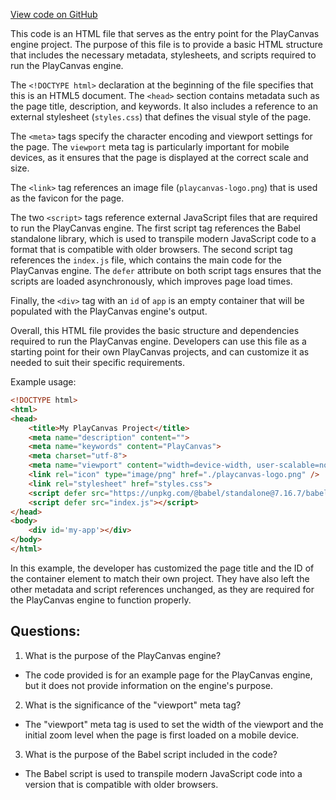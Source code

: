 [View code on GitHub](https://github.com/playcanvas/engine/examples/src/static/index.html)

This code is an HTML file that serves as the entry point for the PlayCanvas engine project. The purpose of this file is to provide a basic HTML structure that includes the necessary metadata, stylesheets, and scripts required to run the PlayCanvas engine. 

The `<!DOCTYPE html>` declaration at the beginning of the file specifies that this is an HTML5 document. The `<head>` section contains metadata such as the page title, description, and keywords. It also includes a reference to an external stylesheet (`styles.css`) that defines the visual style of the page. 

The `<meta>` tags specify the character encoding and viewport settings for the page. The `viewport` meta tag is particularly important for mobile devices, as it ensures that the page is displayed at the correct scale and size. 

The `<link>` tag references an image file (`playcanvas-logo.png`) that is used as the favicon for the page. 

The two `<script>` tags reference external JavaScript files that are required to run the PlayCanvas engine. The first script tag references the Babel standalone library, which is used to transpile modern JavaScript code to a format that is compatible with older browsers. The second script tag references the `index.js` file, which contains the main code for the PlayCanvas engine. The `defer` attribute on both script tags ensures that the scripts are loaded asynchronously, which improves page load times. 

Finally, the `<div>` tag with an `id` of `app` is an empty container that will be populated with the PlayCanvas engine's output. 

Overall, this HTML file provides the basic structure and dependencies required to run the PlayCanvas engine. Developers can use this file as a starting point for their own PlayCanvas projects, and can customize it as needed to suit their specific requirements. 

Example usage:

```html
<!DOCTYPE html>
<html>
<head>
    <title>My PlayCanvas Project</title>
    <meta name="description" content="">
    <meta name="keywords" content="PlayCanvas">
    <meta charset="utf-8">
    <meta name="viewport" content="width=device-width, user-scalable=no, minimum-scale=1.0, maximum-scale=1.0">
    <link rel="icon" type="image/png" href="./playcanvas-logo.png" />
    <link rel="stylesheet" href="styles.css">
    <script defer src="https://unpkg.com/@babel/standalone@7.16.7/babel.min.js"></script>
    <script defer src="index.js"></script>
</head>
<body>
    <div id='my-app'></div>
</body>
</html>
```

In this example, the developer has customized the page title and the ID of the container element to match their own project. They have also left the other metadata and script references unchanged, as they are required for the PlayCanvas engine to function properly.
## Questions: 
 1. What is the purpose of the PlayCanvas engine?
- The code provided is for an example page for the PlayCanvas engine, but it does not provide information on the engine's purpose.

2. What is the significance of the "viewport" meta tag?
- The "viewport" meta tag is used to set the width of the viewport and the initial zoom level when the page is first loaded on a mobile device.

3. What is the purpose of the Babel script included in the code?
- The Babel script is used to transpile modern JavaScript code into a version that is compatible with older browsers.